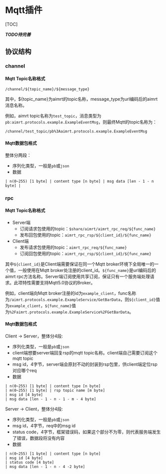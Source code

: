 
# Mqtt插件

[TOC]

***TODO待完善***


## 协议结构

### channel

#### Mqtt Topic名称格式
```
/channel/${topic_name}/${message_type}
```
其中，${topic_name}为aimrt的topic名称，message_type为url编码后的aimrt消息名称。

例如，aimrt topic名称为`test_topic`，消息类型为`pb:aimrt.protocols.example.ExampleEventMsg`，则最终Mqtt的topic名称为：

```
/channel/test_topic/pb%3Aaimrt.protocols.example.ExampleEventMsg
```


#### Mqtt数据包格式
整体分两段：
- 序列化类型，一般是`pb`或`json`
- 数据

```
| n(0~255) [1 byte] | content type [n byte] | msg data [len - 1 - n byte] |
```

### rpc

#### Mqtt Topic名称格式
- Server端
  - 订阅请求包使用的topic：`$share/aimrt/aimrt_rpc_req/${func_name}`
  - 发布回包使用的topic：`aimrt_rpc_rsp/${client_id}/${func_name}`
- Client端
  - 发布请求包使用的topic：`aimrt_rpc_req/${func_name}`
  - 订阅回包使用的topic：`aimrt_rpc_rsp/${client_id}/${func_name}`

其中`${client_id}`是Client端需要保证在同一个Mqtt broker环境下全局唯一的一个值，一般使用在Mqtt broker处注册的client_id。`${func_name}`是url编码后的aimrt rpc方法名称。Server端订阅使用共享订阅，保证只有一个服务端处理请求。此项特性需要支持Mqtt5.0协议的Broker。

例如，client端向Mqtt broker注册的id为`example_client`，func名称为`/aimrt.protocols.example.ExampleService/GetBarData`，则`${client_id}`值为`example_client`，`${func_name}`值为`%2Faimrt.protocols.example.ExampleService%2FGetBarData`。


#### Mqtt数据包格式

Client -> Server，整体分4段:
- 序列化类型，一般是`pb`或`json`
- client端想要server端回复rsp的mqtt topic名称。client端自己需要订阅这个mqtt topic
- msg id，4字节，server端会原封不动的封装到rsp包里，供client端定位rsp对应哪个req
- 数据

```
| n(0~255) [1 byte] | content type [n byte]
| m(0~255) [1 byte] | rsp topic name [m byte]
| msg id [4 byte]
| msg data [len - 1 - n - 1 - m - 4 byte]
```

Server -> Client，整体分4段:
- 序列化类型，一般是`pb`或`json`
- msg id，4字节，req中的msg id
- status code，4字节，框架错误码，如果这个部分不为零，则代表服务端发生了错误，数据段将没有内容
- 数据

```
| n(0~255) [1 byte] | content type [n byte]
| msg id [4 byte]
| status code [4 byte]
| msg data [len - 1 - n - 4 -2 byte]
```
